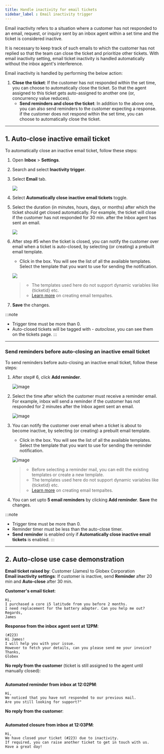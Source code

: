 ```yaml
---
title: Handle inactivity for email tickets
sidebar_label : Email inactivity trigger
---
```


Email inactivity refers to a situation where a customer has not responded to an email, request, or inquiry  sent by an inbox agent within a set time and the ticket is considered inactive. 

It is necessary to keep track of such emails to which the customer has not replied so that the team can close the ticket and prioritize other tickets. 
With email inactivity setting, email ticket inactivity is handled automatically without the inbox agent's interference. 

Email inactivity is handled by performing the below action: 
1. **Close the ticket**: If the customer has not responded within the set time, you can choose to automatically close the ticket. So that the agent assigned to this ticket gets auto-assigned to another one (or, concurrency value reduces).
    - **Send reminders and close the ticket**: In addition to the above one, you can also send reminders to the customer expecting a response. if the customer does not respond within the set time, you can choose to automatically close the ticket.

----

## 1. Auto-close inactive email ticket


To automatically close an inactive email ticket, follow these steps: 

1. Open **Inbox** > **Settings**. 
2. Search and select **Inactivity trigger**. 
3. Select **Email** tab.    
 
    ![](https://i.imgur.com/RrqV6jB.png)
    
4. Select **Automatically close inactive email tickets** toggle. 
5. Select the duration (in minutes, hours, days, or months) after which the ticket should get closed automatically. For example, the ticket will close if the customer has not responded for 30 min. after the Inbox agent has sent an email.

    ![](https://i.imgur.com/bwMSFGO.png)
    
6. After step #5 when the ticket is closed, you can notify the customer over email when a ticket is auto-closed, by selecting (or creating) a prebuilt email template. 
    - Click in the box. You will see the list of all the available templates. Select the template that you want to use for sending the notification.

    ![](https://i.imgur.com/v2KjiDa.png)
    
    > - The templates used here do not support dynamic variables like {ticketid} etc. 
    > - [Learn more](https://docs.yellow.ai/docs/platform_concepts/inbox/inbox-settings/productivitytools/emailtempalte) on creating email tempaltes. 
7. **Save** the changes. 

:::note
- Trigger time must be more than 0. 
- Auto-closed tickets will be tagged with - *autoclose*, you can see them on the tickets page.
:::

-----

### Send reminders before auto-closing an inactive email ticket

To send reminders before auto-closing an inactive email ticket, follow these steps: 

1. After step# 6, click **Add reminder**. 

    ![image](https://imgur.com/TARXga8.png)

2. Select the time after which the customer must receive a reminder email. For example, inbox will send a reminder if the customer has not responded for 2 minutes after the Inbox agent sent an email. 

    ![image](https://imgur.com/iX0gyj2.png)

3. You can notify the customer over email when a ticket is about to become inactive, by selecting (or creating) a prebuilt email template. 

    - Click in the box. You will see the list of all the available templates. Select the template that you want to use for sending the reminder notification.

    ![image](https://imgur.com/PCwYbcq.png)
    
    > - Before selecting a reminder mail, you can edit the existing templates or create a new template. 
    >  - The templates used here do not support dynamic variables like {ticketid} etc. 
    > - [Learn more](https://docs.yellow.ai/docs/platform_concepts/inbox/inbox-settings/productivitytools/emailtempalte) on creating email tempaltes. 

4. You can set upto **5 email reminders** by clicking **Add reminder**. **Save** the changes. 

:::note
- Trigger time must be more than 0. 
- Reminder timer must be less than the auto-close timer.
- **Send reminder** is enabled only if **Automatically close inactive email tickets** is enabled. 
:::

-----

## 2. Auto-close use case demonstration

**Email ticket raised by**: Customer (James) to Globex Corporation           
**Email inactivity settings**: If customer is inactive, send **Reminder** after 20 min and **Auto-close** after 30 min.     


**Customer's email ticket**:

```
Hi, 
I purchased a core i5 latitude from you before 2 months. 
I need replacement for the battery adapter. Can you help me out? 
Regards, 
James
```
**Response from the inbox agent sent at 12PM**:

```
(#223)
Hi James! 
I will help you with your issue. 
However to fetch your details, can you please send me your invoice?
Thanks, 
Globex
```

**No reply from the customer** (ticket is still assigned to the agent until manually closed):
```
```


**Automated reminder from inbox at 12:02PM**:

```
Hi, 
We noticed that you have not responded to our previous mail. 
Are you still looking for support?"
```

**No reply from the customer**:

```
```

**Automated closure from inbox at 12:03PM**:

```
Hi, 
We have closed your ticket (#223) due to inactivity. 
If required, you can raise another ticket to get in touch with us. 
Have a great day!
```


